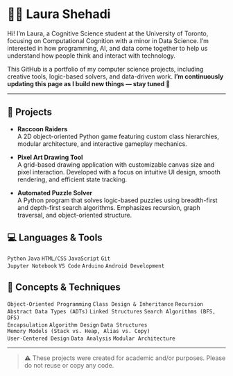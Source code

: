 # 👩‍💻 Laura Shehadi

Hi! I’m Laura, a Cognitive Science student at the University of Toronto, focusing on Computational Cognition with a minor in Data Science. I’m interested in how programming, AI, and data come together to help us understand how people think and interact with technology.

This GitHub is a portfolio of my computer science projects, including creative tools, logic-based solvers, and data-driven work. 
**I’m continuously updating this page as I build new things — stay tuned 👀**


---

## 🧩 Projects

- **Raccoon Raiders**  
  A 2D object-oriented Python game featuring custom class hierarchies, modular architecture, and interactive gameplay mechanics.

- **Pixel Art Drawing Tool**  
  A grid-based drawing application with customizable canvas size and pixel interaction. Developed with a focus on intuitive UI design, smooth rendering, and efficient state tracking.

- **Automated Puzzle Solver**  
  A Python program that solves logic-based puzzles using breadth-first and depth-first search algorithms. Emphasizes recursion, graph traversal, and object-oriented structure.
<!-- 
- **Toronto Bike Share Analysis**  
  A data-driven project involving parsing, querying, and mutating large-scale datasets. Implemented algorithmic functions to support real-time analysis and user-defined filters.
-->


## 💻 Languages & Tools

`Python` `Java` `HTML/CSS` `JavaScript` `Git`  
`Jupyter Notebook` `VS Code` `Arduino` `Android Development`




## 🧠 Concepts & Techniques

`Object-Oriented Programming` `Class Design & Inheritance` `Recursion`  
`Abstract Data Types (ADTs)` `Linked Structures` `Search Algorithms (BFS, DFS)`  
`Encapsulation` `Algorithm Design` `Data Structures`  
`Memory Models (Stack vs. Heap, Alias vs. Copy)`  
`User-Centered Design` `Data Analysis` `Modular Architecture`



---

> ⚠️ These projects were created for academic and/or purposes. Please do not reuse or copy any code.
